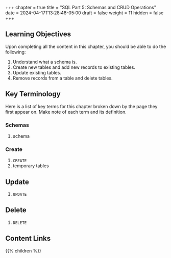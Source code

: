 +++
chapter = true
title = "SQL Part 5: Schemas and CRUD Operations"
date = 2024-04-17T13:28:48-05:00
draft = false
weight = 11
hidden = false 
+++

## Learning Objectives

Upon completing all the content in this chapter, you should be able to do the following:

1. Understand what a schema is. 
1. Create new tables and add new records to existing tables.
1. Update existing tables.
1. Remove records from a table and delete tables.

## Key Terminology

Here is a list of key terms for this chapter broken down by the page they first appear on. Make note of each term and its definition.

### Schemas

1. schema

### Create

1. `CREATE`
1. temporary tables

## Update

1. `UPDATE`

## Delete

1. `DELETE`

## Content Links

{{% children %}}
